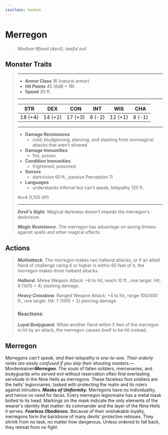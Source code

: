 ```yaml
---
cssclass: kanban
---
```


# Merregon
>*Medium #fiend (devil), lawful evil*
## Monster Traits
>___
>- **Armor Class** 16 (natural armor)
>- **Hit Points** 45 (6d8 + 18)
>- **Speed** 30 ft.
>___
>|STR|DEX|CON|INT|WIS|CHA|
>|:---:|:---:|:---:|:---:|:---:|:---:|
>|18 (+4)|14 (+2)|17 (+3)|6 (-2)|12 (+1)|8 (-1)|
>___
>- **Damage Resistances**
>	 - cold; bludgeoning, piercing, and slashing from nonmagical attacks that aren't silvered
>- **Damage Immunities**
>	 - fire, poison
>- **Condition Immunities**
>	 - frightened, poisoned
>- **Senses**
>	 - darkvision 60 ft., passive Perception 11
>- **Languages**
>	 - understands Infernal but can't speak, telepathy 120 ft.
>
> #cr4 (1,100 XP)
>___
>***Devil's Sight.*** Magical darkness doesn't impede the merregon's darkvision.  
>
>***Magic Resistance.*** The merregon has advantage on saving throws against spells and other magical effects.  
>
## Actions
>***Multiattack.*** The merregon makes two halberd attacks, or if an allied fiend of challenge rating 6 or higher is within 60 feet of it, the merregon makes three halberd attacks.  
>
>***Halberd.*** Melee Weapon Attack: +6 to hit, reach 10 ft., one target. Hit: 9 (1d10 + 4) slashing damage.  
>
>***Heavy Crossbow.*** Ranged Weapon Attack: +4 to hit, range 100/400 ft., one target. Hit: 7 (1d10 + 2) piercing damage.  
>
>### Reactions
>***Loyal Bodyguard.*** When another fiend within 5 feet of the merregon is hit by an attack, the merregon causes itself to be hit instead.
## Merregon
*Merregons can't speak, and their telepathy is one-to-one. Their orderly ranks are easily confused if you slay their shouting masters.*— Mordenkainen***Merregon.*** The souls of fallen soldiers, mercenaries, and bodyguards who served evil without reservation often find everlasting servitude in the Nine Hells as merregons. These faceless foot soldiers are the hells' legionnaires, tasked with protecting the realm and its rulers against intruders.
***Masks of Uniformity.*** Merregons have no individuality, and hence no need for faces. Every merregon legionnaire has a metal mask bolted to its head. Markings on the mask indicate the only elements of the wearer's identity that matter: its commander and the layer of the Nine Hells it serves.
***Fearless Obedience.*** Because of their unshakable loyalty, merregons form the backbone of many devils' protective retinues. They shrink from no task, no matter how dangerous. Unless ordered to fall back, they retreat from no fight.